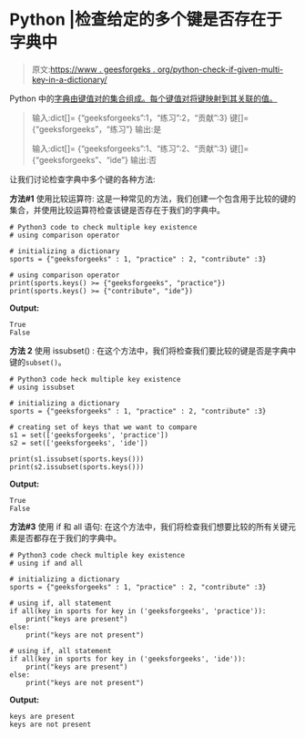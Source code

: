 # Python |检查给定的多个键是否存在于字典中

> 原文:[https://www . geesforgeks . org/python-check-if-given-multi-key-in-a-dictionary/](https://www.geeksforgeeks.org/python-check-if-given-multiple-keys-exist-in-a-dictionary/)

Python 中的[字典由键值对的集合组成。每个键值对将键映射到其关联的值。](https://www.geeksforgeeks.org/python-dictionary/)

> 输入:dict[]= {“geeksforgeeks”:1，“练习”:2，“贡献”:3}
> 键[]= {“geeksforgeeks”，“练习”}
> 输出:是
> 
> 输入:dict[]= {“geeksforgeeks”:1、“练习”:2、“贡献”:3}
> 键[]= {“geeksforgeeks”、“ide”}
> 输出:否

让我们讨论检查字典中多个键的各种方法:

**方法#1** 使用比较运算符:
这是一种常见的方法，我们创建一个包含用于比较的键的集合，并使用比较运算符检查该键是否存在于我们的字典中。

```
# Python3 code to check multiple key existence
# using comparison operator

# initializing a dictionary
sports = {"geeksforgeeks" : 1, "practice" : 2, "contribute" :3}

# using comparison operator
print(sports.keys() >= {"geeksforgeeks", "practice"})
print(sports.keys() >= {"contribute", "ide"})
```

**Output:**

```
True
False

```

**方法 2** 使用 issubset() :
在这个方法中，我们将检查我们要比较的键是否是字典中键的`subset()`。

```
# Python3 code heck multiple key existence
# using issubset

# initializing a dictionary
sports = {"geeksforgeeks" : 1, "practice" : 2, "contribute" :3}

# creating set of keys that we want to compare
s1 = set(['geeksforgeeks', 'practice'])
s2 = set(['geeksforgeeks', 'ide'])

print(s1.issubset(sports.keys()))
print(s2.issubset(sports.keys()))
```

**Output:**

```
True
False

```

**方法#3** 使用 if 和 all 语句:
在这个方法中，我们将检查我们想要比较的所有关键元素是否都存在于我们的字典中。

```
# Python3 code check multiple key existence
# using if and all

# initializing a dictionary
sports = {"geeksforgeeks" : 1, "practice" : 2, "contribute" :3}

# using if, all statement 
if all(key in sports for key in ('geeksforgeeks', 'practice')):
    print("keys are present")
else:
    print("keys are not present")

# using if, all statement 
if all(key in sports for key in ('geeksforgeeks', 'ide')):
    print("keys are present")
else:
    print("keys are not present")
```

**Output:**

```
keys are present
keys are not present

```